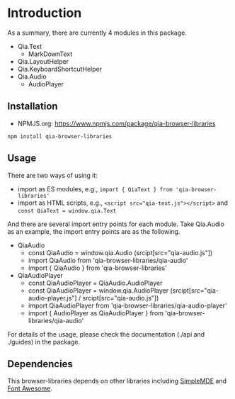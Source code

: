 # Introduction

As a summary, there are currently 4 modules in this package.

* Qia.Text
    * MarkDownText
* Qia.LayoutHelper
* Qia.KeyboardShortcutHelper
* Qia.Audio
    * AudioPlayer


## Installation

* NPMJS.org: <https://www.npmjs.com/package/qia-browser-libraries>

```
npm install qia-browser-libraries
```


## Usage

There are two ways of using it:

* import as ES modules, e.g., `import { QiaText } from 'qia-browser-libraries'`
* import as HTML scripts, e.g., `<script src="qia-text.js"></script>` and `const QiaText = window.qia.Text`

And there are several import entry points for each module. Take Qia.Audio as an example, the import entry points are as the following.

* QiaAudio
    * const QiaAudio = window.qia.Audio (srcipt[src="qia-audio.js"])
    * import QiaAudio from 'qia-browser-libraries/qia-audio'
    * import { QiaAudio } from 'qia-browser-libraries'
* QiaAudioPlayer
    * const QiaAudioPlayer = QiaAudio.AudioPlayer
    * const QiaAudioPlayer = window.qia.AudioPlayer (srcipt[src="qia-audio-player.js"] / srcipt[src="qia-audio.js"])
    * import QiaAudioPlayer from 'qia-browser-libraries/qia-audio-player'
    * import { AudioPlayer as QiaAudioPlayer } from 'qia-browser-libraries/qia-audio'

For details of the usage, please check the documentation (./api and ./guides) in the package.


## Dependencies

This browser-libraries depends on other libraries including [SimpleMDE](https://www.npmjs.com/package/simplemde) and [Font Awesome](https://www.npmjs.com/package/font-awesome).
